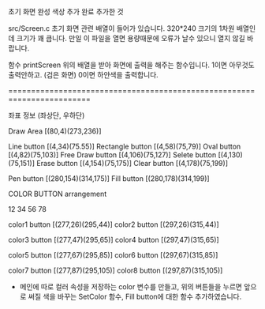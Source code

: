 초기 화면 완성
색상 추가 완료
추가한 것

src/Screen.c
초기 화면 관련 배열이 들어가 있습니다.
320*240 크기의 1차원 배열인데 크기가 꽤 큽니다.
만일 이 파일을 열면 용량때문에 오류가 날수 있으니 열지 않길 바랍니다.

함수 printScreen
위의 배열을 받아 화면에 출력을 해주는 함수입니다.
1이면 아무것도 출력안하고. (검은 화면)
0이면 하얀색을 출력합니다.

========================================================================

좌표 정보 (좌상단, 우하단)

Draw Area [(80,4)(273,236)]

Line button [(4,34)(75.55)]
Rectangle button [(4,58)(75,79)]
Oval button [(4,82)(75,103)]
Free Draw button [(4,106)(75,127)]
Selete button [(4,130)(75,151)]
Erase button [(4,154)(75,175)]
Clear button [(4,178)(75,199)]

Pen button [(280,154)(314,175)]
Fill button [(280,178)(314,199)]

COLOR BUTTON arrangement

12
34
56
78

color1 button [(277,26)(295,44)]
color2 button [(297,26)(315,44)]

color3 button [(277,47)(295,65)]
color4 button [(297,47)(315,65)]

color5 button [(277,67)(295,85)]
color6 button [(297,67)(315,85)]

color7 button [(277,87)(295,105)]
color8 button [(297,87)(315,105)]

+ 메인에 따로 컬러 속성을 저장하는 color 변수를 만들고, 위의 버튼들을 누르면 앞으로 써질 색을 바꾸는 SetColor 함수,
Fill button에 대한 함수 추가하였습니다. 

